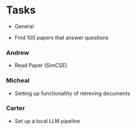 # Tasks


- General

- Find 100 papers that answer questions

### Andrew

- Read Paper (SimCSE)

### Micheal

- Setting up functionallity of retreving documents

### Carter

- Set up a local LLM pipeline